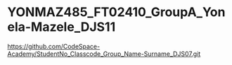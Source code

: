 # YONMAZ485_FT02410_GroupA_Yonela-Mazele_DJS11
https://github.com/CodeSpace-Academy/StudentNo_Classcode_Group_Name-Surname_DJS07.git
